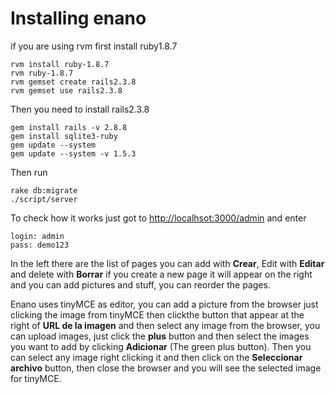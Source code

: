 # Installing enano
if you are using rvm first install ruby1.8.7

    rvm install ruby-1.8.7
    rvm ruby-1.8.7
    rvm gemset create rails2.3.8
    rvm gemset use rails2.3.8

Then you need to install rails2.3.8

    gem install rails -v 2.8.8
    gem install sqlite3-ruby
    gem update --system
    gem update --system -v 1.5.3

Then run
  
    rake db:migrate
    ./script/server

To check how it works just got to [http://localhsot:3000/admin]( http://localhsot:3000/admin ) and enter

    login: admin
    pass: demo123


In the left there are the list of pages you can add with **Crear**, Edit with **Editar** and delete with **Borrar**
if you create a new page it will appear on the right and you can add pictures and stuff, you can reorder the pages.
  
Enano uses tinyMCE as editor, you can add a picture from the browser just clicking the image from tinyMCE then clickthe button that appear at the right of **URL de la imagen**  and then select any image from the browser, you can upload images, just click the **plus** button and then select the images you want to add by clicking **Adicionar** (The green plus button). Then you can select any image right clicking it and then click on the **Seleccionar archivo** button, then close the browser and you will see the selected image for tinyMCE.
